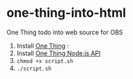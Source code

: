 # one-thing-into-html

One Thing todo into web source for OBS

1. Install [One Thing](https://sindresorhus.com/one-thing) :
2. Install [One Thing Node.js API](https://github.com/sindresorhus/one-thing)
3. `chmod +x script.sh`
4. `./script.sh`
